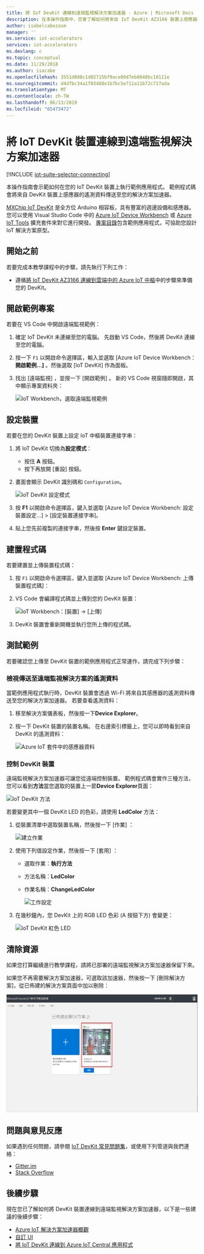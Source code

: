 ```yaml
---
title: 將 IoT DevKit 連線到遠端監視解決方案加速器 - Azure | Microsoft Docs
description: 在本操作指南中，您會了解如何將來自 IoT DevKit AZ3166 裝置上感應器的遙測資料傳送至遠端監視解決方案加速器，以進行監視和呈現視覺效果。
author: isabelcabezasm
manager: ''
ms.service: iot-accelerators
services: iot-accelerators
ms.devlang: c
ms.topic: conceptual
ms.date: 11/29/2018
ms.author: isacabe
ms.openlocfilehash: 3551d088c1d02715bf9ace09d7eb0048bc10111e
ms.sourcegitcommit: d4dfbc34a1f03488e1b7bc5e711a11b72c717ada
ms.translationtype: MT
ms.contentlocale: zh-TW
ms.lasthandoff: 06/13/2019
ms.locfileid: "65473472"
---
```

# <a name="connect-an-iot-devkit-device-to-the-remote-monitoring-solution-accelerator"></a>將 IoT DevKit 裝置連線到遠端監視解決方案加速器

[!INCLUDE [iot-suite-selector-connecting](../../includes/iot-suite-selector-connecting.md)]

本操作指南會示範如何在您的 IoT DevKit 裝置上執行範例應用程式。 範例程式碼會將來自 DevKit 裝置上感應器的遙測資料傳送至您的解決方案加速器。

[MXChip IoT DevKit](https://aka.ms/iot-devkit) 是全方位 Arduino 相容板，具有豐富的週邊設備和感應器。 您可以使用 Visual Studio Code 中的 [Azure IoT Device Workbench](https://aka.ms/iot-workbench) 或 [Azure IoT Tools](https://aka.ms/azure-iot-tools) 擴充套件來對它進行開發。 [專案目錄](https://microsoft.github.io/azure-iot-developer-kit/docs/projects/)包含範例應用程式，可協助您設計 IoT 解決方案原型。

## <a name="before-you-begin"></a>開始之前

若要完成本教學課程中的步驟，請先執行下列工作：

* 遵循[將 IoT DevKit AZ3166 連線到雲端中的 Azure IoT 中樞](/azure/iot-hub/iot-hub-arduino-iot-devkit-az3166-get-started)中的步驟來準備您的 DevKit。

## <a name="open-sample-project"></a>開啟範例專案

若要在 VS Code 中開啟遠端監視範例：

1. 確定 IoT DevKit 未連線至您的電腦。 先啟動 VS Code，然後將 DevKit 連線至您的電腦。

1. 按一下 `F1` 以開啟命令選擇區，輸入並選取 [Azure IoT Device Workbench：**開啟範例...]** 。然後選取 [IoT DevKit]  作為面板。

1. 找出 [遠端監視]  ，並按一下 [開啟範例]  。 新的 VS Code 視窗隨即開啟，其中顯示專案資料夾：

   ![IoT Workbench，選取遠端監視範例](media/iot-accelerators-arduino-iot-devkit-az3166-devkit-remote-monitoringv2/iot-workbench-example.png)

## <a name="configure-the-device"></a>設定裝置

若要在您的 DevKit 裝置上設定 IoT 中樞裝置連接字串：

1. 將 IoT DevKit 切換為**設定模式**：

    * 按住 **A** 按鈕。
    * 按下再放開 [重設]  按鈕。

1. 畫面會顯示 DevKit 識別碼和 `Configuration`。

    ![IoT DevKit 設定模式](media/iot-accelerators-arduino-iot-devkit-az3166-devkit-remote-monitoringv2/devkit-configuration-mode.png)

1. 按 **F1** 以開啟命令選擇區，鍵入並選取 [Azure IoT Device Workbench:  設定裝置設定...] > [設定裝置連接字串]。

1. 貼上您先前複製的連接字串，然後按 **Enter** 鍵設定裝置。

## <a name="build-the-code"></a>建置程式碼

若要建置並上傳裝置程式碼：

1. 按 `F1` 以開啟命令選擇區，鍵入並選取 [Azure IoT Device Workbench:  上傳裝置程式碼]：

1. VS Code 會編譯程式碼並上傳到您的 DevKit 裝置：

    ![IoT Workbench：[裝置] -> [上傳]](media/iot-accelerators-arduino-iot-devkit-az3166-devkit-remote-monitoringv2/iot-workbench-device-uploaded.png)

1. DevKit 裝置會重新開機並執行您所上傳的程式碼。

## <a name="test-the-sample"></a>測試範例

若要確認您上傳至 DevKit 裝置的範例應用程式正常運作，請完成下列步驟：

### <a name="view-the-telemetry-sent-to-remote-monitoring-solution"></a>檢視傳送至遠端監視解決方案的遙測資料

當範例應用程式執行時，DevKit 裝置會透過 Wi-Fi 將來自其感應器的遙測資料傳送至您的解決方案加速器。 若要查看遙測資料：

1. 移至解決方案儀表板，然後按一下**Device Explorer**。

1. 按一下 DevKit 裝置的裝置名稱。 在右邊索引標籤上，您可以即時看到來自 DevKit 的遙測資料：

    ![Azure IoT 套件中的感應器資料](media/iot-accelerators-arduino-iot-devkit-az3166-devkit-remote-monitoringv2/azure-iot-suite-dashboard.png)

### <a name="control-the-devkit-device"></a>控制 DevKit 裝置

遠端監視解決方案加速器可讓您從遠端控制裝置。 範例程式碼會實作三種方法，您可以看到**方法**當您選取的裝置上一節**Device Explorer**頁面：

![IoT DevKit 方法](media/iot-accelerators-arduino-iot-devkit-az3166-devkit-remote-monitoringv2/azure-iot-suite-methods.png)

若要變更其中一個 DevKit LED 的色彩，請使用 **LedColor** 方法：

1. 從裝置清單中選取裝置名稱，然後按一下 [作業]  ：

    ![建立作業](media/iot-accelerators-arduino-iot-devkit-az3166-devkit-remote-monitoringv2/azure-iot-suite-job.png)

1. 使用下列值設定作業，然後按一下 [套用]  ：

   * 選取作業：**執行方法**
   * 方法名稱：**LedColor**
   * 作業名稱：**ChangeLedColor**

     ![工作設定](media/iot-accelerators-arduino-iot-devkit-az3166-devkit-remote-monitoringv2/iot-suite-change-color.png)

1. 在幾秒鐘內，您 DevKit 上的 RGB LED 色彩 (A 按鈕下方) 會變更：

    ![IoT DevKit 紅色 LED](media/iot-accelerators-arduino-iot-devkit-az3166-devkit-remote-monitoringv2/azure-iot-suite-devkit-led.png)

## <a name="clean-up-resources"></a>清除資源

如果您打算繼續進行教學課程，請將已部署的遠端監視解決方案加速器保留下來。

如果您不再需要解決方案加速器，可選取該加速器，然後按一下 [刪除解決方案]，從已佈建的解決方案頁面中加以刪除：

![刪除解決方案](media/quickstart-remote-monitoring-deploy/deletesolution.png)

## <a name="problems-and-feedback"></a>問題與意見反應

如果遇到任何問題，請參閱 [IoT DevKit 常見問題集](https://microsoft.github.io/azure-iot-developer-kit/docs/faq/)，或使用下列管道與我們連絡：

* [Gitter.im](https://gitter.im/Microsoft/azure-iot-developer-kit)
* [Stack Overflow](https://stackoverflow.com/questions/tagged/iot-devkit)

## <a name="next-steps"></a>後續步驟

現在您已了解如何將 DevKit 裝置連線到遠端監視解決方案加速器，以下是一些建議的後續步驟：

* [Azure IoT 解決方案加速器概觀](https://docs.microsoft.com/azure/iot-accelerators/)
* [自訂 UI](iot-accelerators-remote-monitoring-customize.md)
* [將 IoT DevKit 連線到 Azure IoT Central 應用程式](../iot-central/howto-connect-devkit.md)